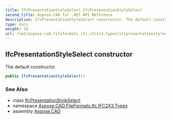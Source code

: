 ```yaml
---
title: IfcPresentationStyleSelect.IfcPresentationStyleSelect
second_title: Aspose.CAD for .NET API Reference
description: IfcPresentationStyleSelect constructor. The default constructor
type: docs
weight: 10
url: /net/aspose.cad.fileformats.ifc.ifc2x3.types/ifcpresentationstyleselect/ifcpresentationstyleselect/
---
```

## IfcPresentationStyleSelect constructor

The default constructor.

```csharp
public IfcPresentationStyleSelect()
```

### See Also

* class [IfcPresentationStyleSelect](../)
* namespace [Aspose.CAD.FileFormats.Ifc.IFC2X3.Types](../../ifcpresentationstyleselect/)
* assembly [Aspose.CAD](../../../)


